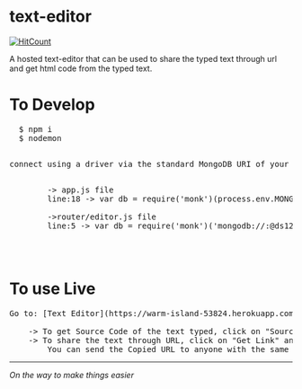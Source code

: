 # text-editor
[![HitCount](http://hits.dwyl.io/sudonitesh/text-editor.svg)](http://hits.dwyl.io/sudonitesh/text-editor)

A hosted text-editor that can be used to share the typed text through url and get html code from the typed text. 

# To Develop 
<pre>
  $ npm i
  $ nodemon
  <p>connect using a driver via the standard MongoDB URI of your own from mlab or use locally</p>
        -> app.js file
        line:18 -> var db = require('monk')(process.env.MONGODB_URI || 'mongodb://<dbuser>:<dbpassword>@ds129321.mlab.com:29321/collection-name');
        
        ->router/editor.js file
        line:5 -> var db = require('monk')('mongodb://<dbuser>:<dbpassword>@ds129321.mlab.com:29321/collection-name');      

        

</pre>

# To use Live 
<pre>
Go to: [Text Editor](https://warm-island-53824.herokuapp.com/)
    
    -> To get Source Code of the text typed, click on "Source" button.
    -> To share the text through URL, click on "Get Link" and "Copy to Clipboard" on Redirected page. 
        You can send the Copied URL to anyone with the same formatting... 
</pre>
*********
*On the way to make things easier*

